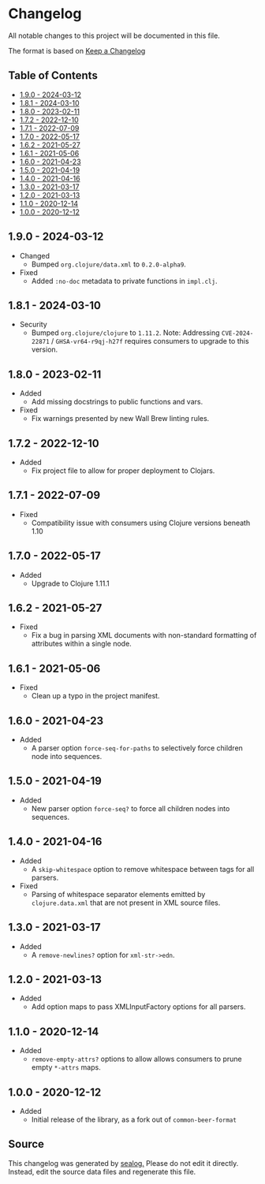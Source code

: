 # Changelog

All notable changes to this project will be documented in this file.

The format is based on [Keep a Changelog](https://keepachangelog.com/en/1.0.0/)

## Table of Contents

* [1.9.0 - 2024-03-12](#190---2024-03-12)
* [1.8.1 - 2024-03-10](#181---2024-03-10)
* [1.8.0 - 2023-02-11](#180---2023-02-11)
* [1.7.2 - 2022-12-10](#172---2022-12-10)
* [1.7.1 - 2022-07-09](#171---2022-07-09)
* [1.7.0 - 2022-05-17](#170---2022-05-17)
* [1.6.2 - 2021-05-27](#162---2021-05-27)
* [1.6.1 - 2021-05-06](#161---2021-05-06)
* [1.6.0 - 2021-04-23](#160---2021-04-23)
* [1.5.0 - 2021-04-19](#150---2021-04-19)
* [1.4.0 - 2021-04-16](#140---2021-04-16)
* [1.3.0 - 2021-03-17](#130---2021-03-17)
* [1.2.0 - 2021-03-13](#120---2021-03-13)
* [1.1.0 - 2020-12-14](#110---2020-12-14)
* [1.0.0 - 2020-12-12](#100---2020-12-12)

## 1.9.0 - 2024-03-12

* Changed
  * Bumped `org.clojure/data.xml` to `0.2.0-alpha9`.
* Fixed
  * Added `:no-doc` metadata to private functions in `impl.clj`.

## 1.8.1 - 2024-03-10

* Security
  * Bumped `org.clojure/clojure` to `1.11.2`. Note: Addressing `CVE-2024-22871` / `GHSA-vr64-r9qj-h27f` requires consumers to upgrade to this version.

## 1.8.0 - 2023-02-11

* Added
  * Add missing docstrings to public functions and vars.
* Fixed
  * Fix warnings presented by new Wall Brew linting rules.

## 1.7.2 - 2022-12-10

* Added
  * Fix project file to allow for proper deployment to Clojars.

## 1.7.1 - 2022-07-09

* Fixed
  * Compatibility issue with consumers using Clojure versions beneath 1.10

## 1.7.0 - 2022-05-17

* Added
  * Upgrade to Clojure 1.11.1

## 1.6.2 - 2021-05-27

* Fixed
  * Fix a bug in parsing XML documents with non-standard formatting of attributes within a single node.

## 1.6.1 - 2021-05-06

* Fixed
  * Clean up a typo in the project manifest.

## 1.6.0 - 2021-04-23

* Added
  * A parser option `force-seq-for-paths` to selectively force children node into sequences.

## 1.5.0 - 2021-04-19

* Added
  * New parser option `force-seq?` to force all children nodes into sequences.

## 1.4.0 - 2021-04-16

* Added
  * A `skip-whitespace` option to remove whitespace between tags for all parsers.
* Fixed
  * Parsing of whitespace separator elements emitted by `clojure.data.xml` that are not present in XML source files.

## 1.3.0 - 2021-03-17

* Added
  * A `remove-newlines?` option for `xml-str->edn`.

## 1.2.0 - 2021-03-13

* Added
  * Add option maps to pass XMLInputFactory options for all parsers.

## 1.1.0 - 2020-12-14

* Added
  * `remove-empty-attrs?` options to allow allows consumers to prune empty `*-attrs` maps.

## 1.0.0 - 2020-12-12

* Added
  * Initial release of the library, as a fork out of `common-beer-format`

## Source

This changelog was generated by [sealog.](https://github.com/Wall-Brew-Co/lein-sealog)
Please do not edit it directly. Instead, edit the source data files and regenerate this file.
